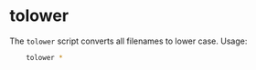 

tolower
===========

The `tolower` script converts all filenames to lower case.  Usage:

```bash
    tolower *
```




